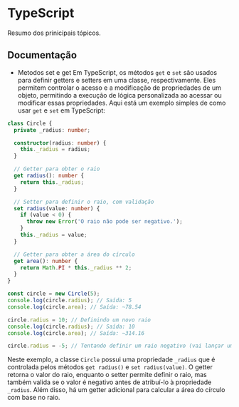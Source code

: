 # TypeScript

Resumo dos prinicipais tópicos.

## Documentação

- Metodos set e get
  Em TypeScript, os métodos `get` e `set` são usados para definir getters e setters em uma classe, respectivamente. Eles permitem controlar o acesso e a modificação de propriedades de um objeto, permitindo a execução de lógica personalizada ao acessar ou modificar essas propriedades. Aqui está um exemplo simples de como usar `get` e `set` em TypeScript:

```typescript
class Circle {
  private _radius: number;

  constructor(radius: number) {
    this._radius = radius;
  }

  // Getter para obter o raio
  get radius(): number {
    return this._radius;
  }

  // Setter para definir o raio, com validação
  set radius(value: number) {
    if (value < 0) {
      throw new Error('O raio não pode ser negativo.');
    }
    this._radius = value;
  }

  // Getter para obter a área do círculo
  get area(): number {
    return Math.PI * this._radius ** 2;
  }
}

const circle = new Circle(5);
console.log(circle.radius); // Saída: 5
console.log(circle.area); // Saída: ~78.54

circle.radius = 10; // Definindo um novo raio
console.log(circle.radius); // Saída: 10
console.log(circle.area); // Saída: ~314.16

circle.radius = -5; // Tentando definir um raio negativo (vai lançar um erro)
```

Neste exemplo, a classe `Circle` possui uma propriedade `_radius` que é controlada pelos métodos `get radius()` e `set radius(value)`. O getter retorna o valor do raio, enquanto o setter permite definir o raio, mas também valida se o valor é negativo antes de atribuí-lo à propriedade `_radius`. Além disso, há um getter adicional para calcular a área do círculo com base no raio.

